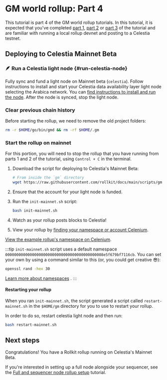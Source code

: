 # GM world rollup: Part 4

This tutorial is part 4 of the GM world rollup tutorials. In this tutorial,
it is expected that you've completed [part 1](./gm-world.md), [part 2](./gm-world-arabica-testnet.md) or
[part 3](./gm-world-mocha-testnet.md) of the tutorial and are
familiar with running a local rollup devnet and posting to a
Celestia testnet.

## Deploying to Celestia Mainnet Beta

### 🪶 Run a Celestia light node {#run-celestia-node}

Fully sync and fund a light node
on Mainnet beta (`celestia`).
Follow instructions to install and start your Celestia data availability
layer light node selecting the Arabica network. You can
[find instructions to install and run the node](https://docs.celestia.org/nodes/light-node).
After the node is synced, stop the light node.

### Clear previous chain history

Before starting the rollup, we need to remove the old project folders:

```bash
rm -r $HOME/go/bin/gmd && rm -rf $HOME/.gm
```

### Start the rollup on mainnet

For this portion, you will need to stop the rollup that you have
running from parts 1 and 2 of the tutorial,
using `Control + C` in the terminal.

1. Download the script for deploying to Celestia's Mainnet Beta:

    <!-- markdownlint-disable MD013 -->
    ```bash
    # From inside the `gm` directory
    wget https://raw.githubusercontent.com/rollkit/docs/main/scripts/gm/init-mainnet.sh
    ```
    <!-- markdownlint-enable MD013 -->

2. Ensure that the account for your light node is funded.

3. Run the `init-mainnet.sh` script:

    ```bash
    bash init-mainnet.sh
    ```

4. Watch as your rollup posts blocks to Celestia!

5. View your rollup by
[finding your namespace or account Celenium](https://celenium.io).

[View the example rollup's namespace on Celenium](https://celenium.io/namespace/000000000000000000000000000000000000000000676d776f726c64).


:::tip
`init-mainnet.sh` script uses a default namespace `00000000000000000000000000000000000000000008e5f679bf7116cb`. You can set your own by using a command
similar to this (or, you could get creative 😎):

```bash
openssl rand -hex 30
```

[Learn more about namespaces](https://celestiaorg.github.io/celestia-app/specs/namespace.html)
.
:::

#### Restarting your rollup

When you ran `init-mainnet.sh`, the script generated a script called
`restart-mainnet.sh` in the `$HOME/gm` directory for you to use to
restart your rollup.

In order to do so, restart celestia light node and then run:

```bash
bash restart-mainnet.sh
```

## Next steps

Congratulations! You have a Rollkit rollup running on Celestia's
Mainnet Beta.

If you're interested in setting up a full node alongside your sequencer,
see the [Full and sequencer node rollup setup](./full-and-sequencer-node) tutorial.
